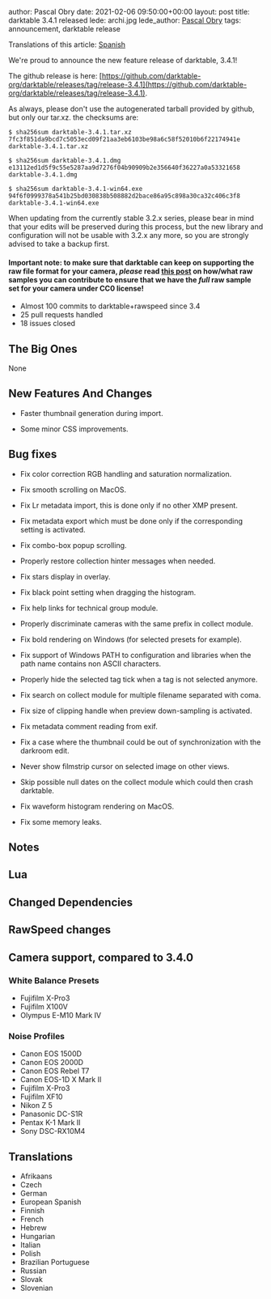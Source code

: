 author: Pascal Obry
date: 2021-02-06 09:50:00+00:00
layout: post
title: darktable 3.4.1 released
lede: archi.jpg
lede_author: <a href="http://photos.obry.net">Pascal Obry</a>
tags: announcement, darktable release

Translations of this article: [Spanish](https://foro.darktable.org.es/t/darktable-3-4-1-publicado/50)

We're proud to announce the new feature release of darktable, 3.4.1!

The github release is here: [https://github.com/darktable-org/darktable/releases/tag/release-3.4.1](https://github.com/darktable-org/darktable/releases/tag/release-3.4.1).

As always, please don't use the autogenerated tarball provided by
github, but only our tar.xz. the checksums are:

```
$ sha256sum darktable-3.4.1.tar.xz
7fc3f851da9bcd7c5053ecd09f21aa3eb6103be98a6c58f52010b6f22174941e darktable-3.4.1.tar.xz

$ sha256sum darktable-3.4.1.dmg
e13112ed1d5f9c55e5287aa9d7276f04b90909b2e356640f36227a0a53321658 darktable-3.4.1.dmg

$ sha256sum darktable-3.4.1-win64.exe
94f6f0999378a541b25bd030838b508882d2bace86a95c898a30ca32c406c3f8 darktable-3.4.1-win64.exe
```

When updating from the currently stable 3.2.x series, please bear in
mind that your edits will be preserved during this process, but the new
library and configuration will not be usable with 3.2.x any more, so
you are strongly advised to take a backup first.

#### Important note: to make sure that darktable can keep on supporting the raw file format for your camera, *please* read [this post](https://discuss.pixls.us/t/raw-samples-wanted/5420?u=lebedevri) on how/what raw samples you can contribute to ensure that we have the *full* raw sample set for your camera under CC0 license!

- Almost 100 commits to darktable+rawspeed since 3.4
- 25 pull requests handled
- 18 issues closed

## The Big Ones

None

## New Features And Changes

- Faster thumbnail generation during import.

- Some minor CSS improvements.

## Bug fixes

- Fix color correction RGB handling and saturation normalization.

- Fix smooth scrolling on MacOS.

- Fix Lr metadata import, this is done only if no other XMP present.

- Fix metadata export which must be done only if the corresponding
  setting is activated.

- Fix combo-box popup scrolling.

- Properly restore collection hinter messages when needed.

- Fix stars display in overlay.

- Fix black point setting when dragging the histogram.

- Fix help links for technical group module.

- Properly discriminate cameras with the same prefix in collect module.

- Fix bold rendering on Windows (for selected presets for example).

- Fix support of Windows PATH to configuration and libraries when the
  path name contains non ASCII characters.

- Properly hide the selected tag tick when a tag is not selected anymore.

- Fix search on collect module for multiple filename separated with coma.

- Fix size of clipping handle when preview down-sampling is activated.

- Fix metadata comment reading from exif.

- Fix a case where the thumbnail could be out of synchronization with
  the darkroom edit.

- Never show filmstrip cursor on selected image on other views.

- Skip possible null dates on the collect module which could then
  crash darktable.

- Fix waveform histogram rendering on MacOS.

- Fix some memory leaks.

## Notes


## Lua

## Changed Dependencies


## RawSpeed changes


## Camera support, compared to 3.4.0

### White Balance Presets

- Fujifilm X-Pro3
- Fujifilm X100V
- Olympus E-M10 Mark IV

### Noise Profiles

- Canon EOS 1500D
- Canon EOS 2000D
- Canon EOS Rebel T7
- Canon EOS-1D X Mark II
- Fujifilm X-Pro3
- Fujifilm XF10
- Nikon Z 5
- Panasonic DC-S1R
- Pentax K-1 Mark II
- Sony DSC-RX10M4

## Translations

- Afrikaans
- Czech
- German
- European Spanish
- Finnish
- French
- Hebrew
- Hungarian
- Italian
- Polish
- Brazilian Portuguese
- Russian
- Slovak
- Slovenian
